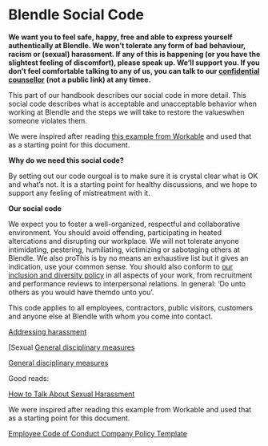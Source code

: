 # Blendle Social Code

**We want you to feel safe, happy, free and able to express yourself authentically at Blendle. We won’t tolerate any form of bad behaviour, racism or (sexual) harassment. If any of this is happening (or you have the slightest feeling of discomfort), please speak up. We’ll support you. If you don’t feel comfortable talking to any of us, you can talk to our [confidential counsellor](https://www.notion.so/ceb925ba799f4dcab14bee5af3ffc0b8?pvs=21) (not a public link) at any timee.**

This part of our handbook describes our social code in more detail. This social code describes what is acceptable and unacceptable behavior when working at Blendle and the steps we will take to restore the values ​​when someone violates them.

We were inspired after reading [this example from Workable](https://resources.workable.com/employee-code-of-conduct-company-policy) and used that as a starting point for this document.

**Why do we need this social code?**

By setting out our code ourgoal is to make sure it is crystal clear what is OK and what’s not. It is a starting point for healthy discussions, and we hope to support any feeling of mistreatment with it.

**Our social code**

We expect you to foster a well-organized, respectful and collaborative environment. You should avoid offending, participating in heated altercations and disrupting our workplace. We will not tolerate anyone intimidating, pestering, humiliating, victimizing or sabotaging others at Blendle. We also proThis is by no means an exhaustive list but it gives an indication, use your common sense. You should also conform to [our inclusion and diversity policy](https://www.notion.so/Diversity-and-Inclusion-b6c7664bac98442fa0de7a0026ab95ea?pvs=21) in all aspects of your work, from recruitment and performance reviews to interpersonal relations. In general: ‘Do unto others as you would have themdo unto you’.

This code applies to all employees, contractors, public visitors, customers and anyone else at Blendle with whom you come into contact.

[Addressing harassment](Blendle%20Social%20Code%2033b085aa2d4d430185fe2bb9a63027e6/Addressing%20harassment%204605ba2f211445c19ef7f0ba79b4768c.md)

[Sexual [General disciplinary measures](Blendle%20Social%20Code%2033b085aa2d4d430185fe2bb9a63027e6/Sexual%20harassment%20ad537dbaafd74442a86785d41b5df204.md)

[General disciplinary measures](Blendle%20Social%20Code%2033b085aa2d4d430185fe2bb9a63027e6/General%20disciplinary%20measures%2099aa3536e14f4055b7563101d1ec38e1.md)

Good reads:

[How to Talk About Sexual Harassment](https://leanin.org/meeting-guides/how-to-talk-about-sexual-harassment)

We were inspired after reading this example from Workable and used that as a starting point for this document.

[Employee Code of Conduct Company Policy Template](https://resources.workable.com/employee-code-of-conduct-company-policy)